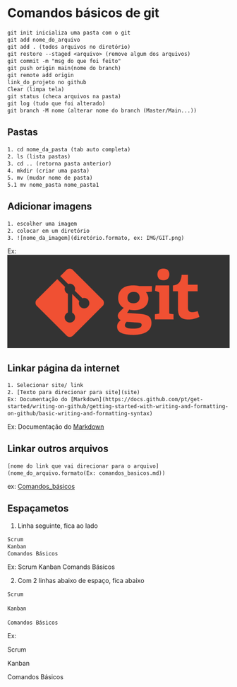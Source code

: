 # Comandos básicos de git

````
git init inicializa uma pasta com o git
git add nome_do_arquivo
git add . (todos arquivos no diretório)
git restore --staged <arquivo> (remove algum dos arquivos)
git commit -m "msg do que foi feito"
git push origin main(nome do branch)
git remote add origin 
link_do_projeto no github
Clear (limpa tela)
git status (checa arquivos na pasta)
git log (tudo que foi alterado)
git branch -M nome (alterar nome do branch (Master/Main...))
````
## Pastas 
````
1. cd nome_da_pasta (tab auto completa)
2. ls (lista pastas)
3. cd .. (retorna pasta anterior)
4. mkdir (criar uma pasta)
5. mv (mudar nome de pasta)
5.1 mv nome_pasta nome_pasta1
````

## Adicionar imagens
````
1. escolher uma imagem
2. colocar em um diretório
3. ![nome_da_imagem](diretório.formato, ex: IMG/GIT.png)
````
Ex:
![Logo_Git](IMG/GIT.png)

## Linkar página da internet

````
1. Selecionar site/ link
2. [Texto para direcionar para site](site)
Ex: Documentação do [Markdown](https://docs.github.com/pt/get-started/writing-on-github/getting-started-with-writing-and-formatting-on-github/basic-writing-and-formatting-syntax)
````
Ex:
Documentação do [Markdown](https://docs.github.com/pt/get-started/writing-on-github/getting-started-with-writing-and-formatting-on-github/basic-writing-and-formatting-syntax)

## Linkar outros arquivos

````
[nome do link que vai direcionar para o arquivo](nome_do_arquivo.formato(Ex: comandos_basicos.md))
````
ex:
[Comandos_básicos](comandos_basicos.md)

## Espaçametos

1. Linha seguinte, fica ao lado
````
Scrum
Kanban
Comandos Básicos
````
Ex:
Scrum
Kanban
Comands Básicos

2. Com 2 linhas abaixo de espaço, fica abaixo

````
Scrum

Kanban

Comandos Básicos
````
Ex:

Scrum

Kanban

Comandos Básicos
